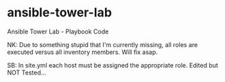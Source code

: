 # ansible-tower-lab
Ansible Tower Lab - Playbook Code

NK: Due to something stupid that I'm currently missing, all roles are executed versus all inventory members. Will fix asap.

SB: In site.yml each host must be assigned the appropriate role. Edited but NOT Tested...
